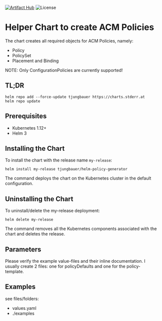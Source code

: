 [![Artifact Hub](https://img.shields.io/endpoint?url=https://artifacthub.io/badge/repository/openshift-bootstraps)](https://artifacthub.io/packages/search?repo=openshift-bootstraps)
![License](https://img.shields.io/badge/License-Apache_2.0-blue.svg)


# Helper Chart to create ACM Policies

The chart creates all required objects for ACM Policies, namely: 

* Policy
* PolicySet
* Placement and Binding

NOTE: Only ConfigurationPolicies are currently supported!

## TL;DR 

```console
helm repo add --force-update tjungbauer https://charts.stderr.at
helm repo update
```

## Prerequisites

* Kubernetes 1.12+
* Helm 3

## Installing the Chart

To install the chart with the release name `my-release`:

```console
helm install my-release tjungbauer/helm-policy-generator
```

The command deploys the chart on the Kubernetes cluster in the default configuration.

## Uninstalling the Chart

To uninstall/delete the my-release deployment:

```console
helm delete my-release
```

The command removes all the Kubernetes components associated with the chart and deletes the release.

## Parameters
Please verify the example value-files and their inline documentation. I usually create 2 files: one for policyDefaults and one for the policy-template.

## Examples

see files/folders:

* values.yaml
* ./examples